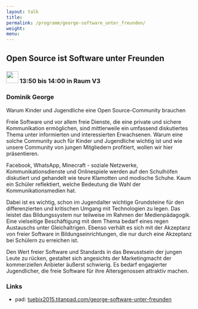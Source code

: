 ```yaml
---
layout: talk
title:
permalink: /programm/george-software_unter_freunden/
weight: 
menu:
---
```

## Open&nbsp;Source&nbsp;ist&nbsp;Software&nbsp;unter&nbsp;Freunden

### <img height = "32" src="../../images/lightning.svg"> 13:50 bis 14:00 in Raum V3

### Dominik&nbsp;George

Warum Kinder und Jugendliche eine Open Source-Community brauchen

Freie Software und vor allem freie Dienste, die eine private und sichere Kommunikation ermöglichen, sind mittlerweile ein umfassend diskutiertes Thema unter informierten und interessierten Erwachsenen.
Warum eine solche Community auch für Kinder und Jugendliche wichtig ist und wie unsere Community von jungen Mitgliedern profitiert, wollen wir hier präsentieren.

Facebook, WhatsApp, Minecraft - soziale Netzwerke, Kommunikationsdienste und Onlinespiele werden auf den Schulhöfen diskutiert und gehandelt wie teure Klamotten und modische Schuhe. Kaum ein Schüler reflektiert, welche Bedeutung die Wahl der Kommunikationsmedien hat.

Dabei ist es wichtig, schon im Jugendalter wichtige Grundsteine für den differenzierten und kritischen Umgang mit Technologien zu legen.
Das leistet das Bildungssystem nur teilweise im Rahmen der Medienpädagogik.
Eine vielseitige Beschäftigung mit dem Thema bedarf eines regen Austauschs unter Gleichaltrigen.
Ebenso verhält es sich mit der Akzeptanz von freier Software in Bildungseinrichtungen, die nur durch eine Akzeptanz bei Schülern zu erreichen ist.

Den Wert freier Software und Standards in das Bewusstsein der jungen Leute zu rücken, gestaltet sich angesichts der Marketingmacht der kommerziellen Anbieter äußerst schwierig.
Es bedarf engagierter Jugendlicher, die freie Software für ihre Altersgenossen attraktiv machen.

### Links

- pad: <a href="https://tuebix2015.titanpad.com/george-software-unter-freunden" target="_blank">tuebix2015.titanpad.com/george-software-unter-freunden</a>
